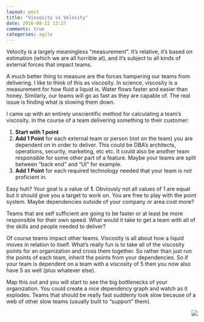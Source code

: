 ```yaml
---
layout: post
title: "Viscosity vs Velocity"
date: 2016-08-22 13:27
comments: true
categories: agile
---
```


Velocity is a largely meaningless “measurement”. It’s relative, it’s based on estimation (which we are all horrible at), and it’s subject to all kinds of external forces that impact teams.

A much better thing to measure are the forces hampering our teams from delivering. I like to think of this as viscosity. In science, viscosity is a measurement for how fluid a liquid is.  Water flows faster and easier than honey. Similarly, our teams will go as fast as they are capable of. The real issue is finding what is slowing them down.

I came up with an entirely unscientific method for calculating a team’s viscosity. In the course of a team delivering something to their customer:

1. **Start with 1 point**
1. **Add 1 Point** for each external team or person (not on the team) you are dependent on in order to deliver. This could be DBA’s architects, operations, security, marketing, etc etc. It could also be another team responsible for some other part of a feature. Maybe your teams are split between “back end” and “UI” for example.
1. **Add 1 Point** for each required technology needed that your team is not proficient in.

Easy huh? Your goal is a value of **1**. Obviously not all values of 1 are equal but it should give you a target to work on. You are free to play with the point system. Maybe dependencies outside of your company or area cost more?

 Teams that are self sufficient are going to be faster or at least be more responsible for their own speed. What would it take to get a team with all of the skills and people needed to deliver?

Of course teams impact other teams. Viscosity is all about how a liquid moves in relation to itself. What’s really fun is to take all of the viscosity points for an organization and cross them together. So rather than just run the points of each team, inherit the points from your dependencies. So if your team is dependent on a team with a viscosity of 5 then you now also have 5 as well (plus whatever else).

Map this out and you will start to see the big bottlenecks of your organization. You could create a nice dependency graph and watch as it explodes. Teams that should be really fast suddenly look slow because of a web of other slow teams (usually built to “support” them).

<img src="/assets/images/viscosity.png" align="right" />
